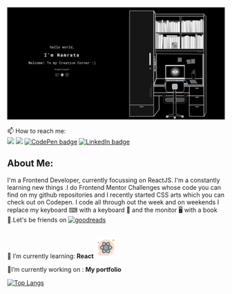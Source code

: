 ### 
<img src="https://github.com/namratapdr/namratapdr/blob/master/intro.gif">

📫 How to reach me: <br>
[<img src="https://img.shields.io/badge/twitter-%231DA1F2.svg?&style=for-the-badge&logo=twitter&logoColor=white" />](https://twitter.com/namratapdr) [<img src = "https://img.shields.io/badge/instagram-%23E4405F.svg?&style=for-the-badge&logo=instagram&logoColor=white">](https://www.instagram.com/namratapdr/) [<img src="https://img.shields.io/badge/-CodePen-black?&style=for-the-badge&logo=codepen&logoColor=white" alt="CodePen badge"/>](https://codepen.io/namratapdr) [<img src="https://img.shields.io/badge/LinkedIn-blue.svg?&style=for-the-badge&logo=linkedin&logoColor=white" alt="LinkedIn badge"/>](https://www.linkedin.com/in/namrata-podder-8188b51a8) 
<h2>About Me:</h2>
<p>I'm a Frontend Developer, currently focussing on ReactJS. I'm a constantly learning new things .I do Frontend Mentor Challenges whose code you can find on my github repositories and I recently started CSS arts which you can check out on Codepen. I code all through out the week and on weekends I replace my keyboard ⌨ with a keyboard 🎹 and the monitor 🖥 with a book 📖.Let's be friends on  <a href="https://www.goodreads.com/namratapdr"><img src="https://img.shields.io/badge/-Goodreads-%23463020?&style=for-the-badge&logo=goodreads&logoColor=white" alt="goodreads"/></a></p>
<p><br>🌱 I’m currently learning: <strong>React</strong> <img src="https://github.com/namratapdr/namratapdr/blob/master/react.png" alt="react-icon"/><br></p>
 <p>🔭I’m currently working on : <strong>My portfolio</strong></p>

[![Top Langs](https://github-readme-stats.vercel.app/api/top-langs/?username=namratapdr&hide=php&layout=compact)](https://github.com/anuraghazra/github-readme-stats)

